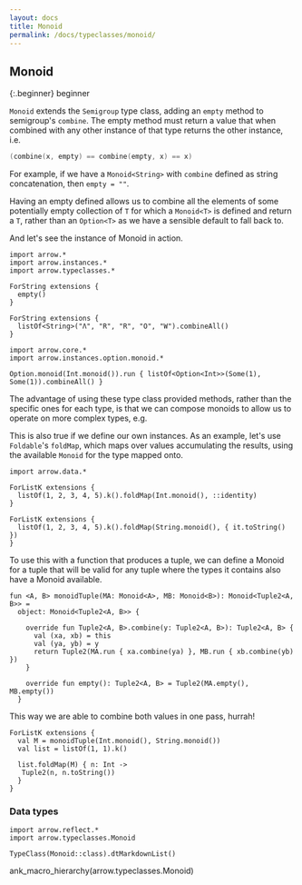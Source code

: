 ```yaml
---
layout: docs
title: Monoid
permalink: /docs/typeclasses/monoid/
---
```


## Monoid

{:.beginner}
beginner

`Monoid` extends the `Semigroup` type class, adding an `empty` method to semigroup's `combine`. The empty method must return a value that when combined with any other instance of that type returns the other instance, i.e.

```kotlin
(combine(x, empty) == combine(empty, x) == x)
```

For example, if we have a `Monoid<String>` with `combine` defined as string concatenation, then `empty = ""`.

Having an empty defined allows us to combine all the elements of some potentially empty collection of `T` for which a `Monoid<T>` is defined and return a `T`, rather than an `Option<T>` as we have a sensible default to fall back to.

And let's see the instance of Monoid<String> in action.

```kotlin:ank
import arrow.*
import arrow.instances.*
import arrow.typeclasses.*

ForString extensions { 
  empty()
}
```

```kotlin:ank
ForString extensions { 
  listOf<String>("Λ", "R", "R", "O", "W").combineAll() 
}
```

```kotlin:ank
import arrow.core.*
import arrow.instances.option.monoid.*

Option.monoid(Int.monoid()).run { listOf<Option<Int>>(Some(1), Some(1)).combineAll() }
```

The advantage of using these type class provided methods, rather than the specific ones for each type, is that we can compose monoids to allow us to operate on more complex types, e.g.

This is also true if we define our own instances. As an example, let's use `Foldable`'s `foldMap`, which maps over values accumulating the results, using the available `Monoid` for the type mapped onto.

```kotlin:ank
import arrow.data.*

ForListK extensions { 
  listOf(1, 2, 3, 4, 5).k().foldMap(Int.monoid(), ::identity) 
}
```

```kotlin:ank
ForListK extensions { 
  listOf(1, 2, 3, 4, 5).k().foldMap(String.monoid(), { it.toString() }) 
}
```

To use this with a function that produces a tuple, we can define a Monoid for a tuple that will be valid for any tuple where the types it contains also have a Monoid available.

```kotlin:ank:silent
fun <A, B> monoidTuple(MA: Monoid<A>, MB: Monoid<B>): Monoid<Tuple2<A, B>> =
  object: Monoid<Tuple2<A, B>> {

    override fun Tuple2<A, B>.combine(y: Tuple2<A, B>): Tuple2<A, B> {
      val (xa, xb) = this
      val (ya, yb) = y
      return Tuple2(MA.run { xa.combine(ya) }, MB.run { xb.combine(yb) })
    }

    override fun empty(): Tuple2<A, B> = Tuple2(MA.empty(), MB.empty())
  }
```

This way we are able to combine both values in one pass, hurrah!

```kotlin:ank
ForListK extensions {
  val M = monoidTuple(Int.monoid(), String.monoid())
  val list = listOf(1, 1).k()

  list.foldMap(M) { n: Int ->
   Tuple2(n, n.toString())
  }
}
```


### Data types

```kotlin:ank:replace
import arrow.reflect.*
import arrow.typeclasses.Monoid

TypeClass(Monoid::class).dtMarkdownList()
```

ank_macro_hierarchy(arrow.typeclasses.Monoid)